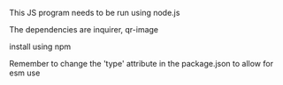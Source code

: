 This JS program needs to be run using node.js

The dependencies are inquirer, qr-image

install using npm

Remember to change the 'type' attribute in the package.json to allow for esm use
